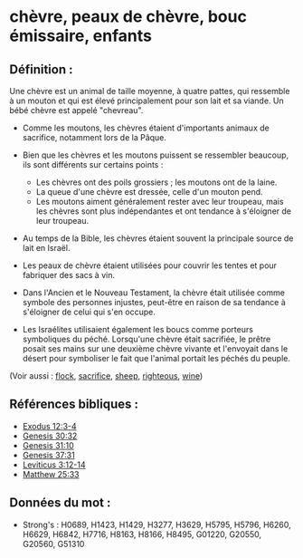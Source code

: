 # chèvre, peaux de chèvre, bouc émissaire, enfants

## Définition :

Une chèvre est un animal de taille moyenne, à quatre pattes, qui ressemble à un mouton et qui est élevé principalement pour son lait et sa viande. Un bébé chèvre est appelé "chevreau".

* Comme les moutons, les chèvres étaient d'importants animaux de sacrifice, notamment lors de la Pâque.
* Bien que les chèvres et les moutons puissent se ressembler beaucoup, ils sont différents sur certains points :

    * Les chèvres ont des poils grossiers ; les moutons ont de la laine.
    * La queue d'une chèvre est dressée, celle d'un mouton pend.
    * Les moutons aiment généralement rester avec leur troupeau, mais les chèvres sont plus indépendantes et ont tendance à s'éloigner de leur troupeau.

* Au temps de la Bible, les chèvres étaient souvent la principale source de lait en Israël.
* Les peaux de chèvre étaient utilisées pour couvrir les tentes et pour fabriquer des sacs à vin.
* Dans l'Ancien et le Nouveau Testament, la chèvre était utilisée comme symbole des personnes injustes, peut-être en raison de sa tendance à s'éloigner de celui qui s'en occupe.
* Les Israélites utilisaient également les boucs comme porteurs symboliques du péché. Lorsqu'une chèvre était sacrifiée, le prêtre posait ses mains sur une deuxième chèvre vivante et l'envoyait dans le désert pour symboliser le fait que l'animal portait les péchés du peuple.

(Voir aussi : [flock](../other/flock.md), [sacrifice](../other/sacrifice.md), [sheep](../other/sheep.md), [righteous](../kt/righteous.md), [wine](../other/wine.md))

## Références bibliques :

* [Exodus 12:3-4](rc://en/tn/help/exo/12/03)
* [Genesis 30:32](rc://en/tn/help/gen/30/32)
* [Genesis 31:10](rc://en/tn/help/gen/31/10)
* [Genesis 37:31](rc://en/tn/help/gen/37/31)
* [Leviticus 3:12-14](rc://en/tn/help/lev/03/12)
* [Matthew 25:33](rc://en/tn/help/mat/25/33)

## Données du mot :

* Strong's : H0689, H1423, H1429, H3277, H3629, H5795, H5796, H6260, H6629, H6842, H7716, H8163, H8166, H8495, G01220, G20550, G20560, G51310
